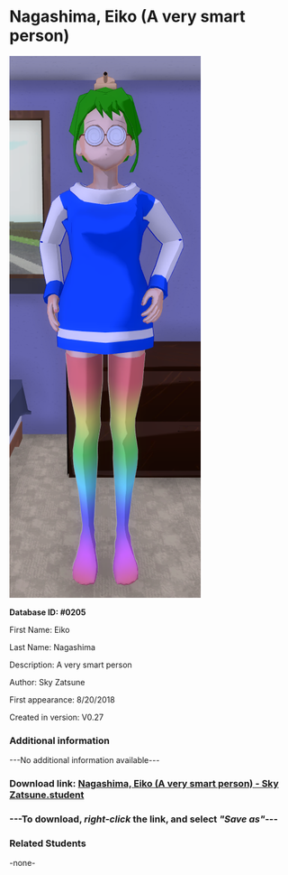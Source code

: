 # Nagashima, Eiko (A very smart person)

<img src="../../Files/Images/Nagashima, Eiko (A very smart person).png" title="Nagashima, Eiko (A very smart person) - Sky Zatsune">

**Database ID: #0205**

First Name: Eiko

Last Name: Nagashima

Description: A very smart person

Author: Sky Zatsune

First appearance: 8/20/2018

Created in version: V0.27

### Additional information

---No additional information available---

### Download link: <a href="https://raw.githubusercontent.com/Arbiter1223/Daigaku-Gurashi-Custom-Students/master/Files/Student%20Files/Nagashima%2C%20Eiko%20(A%20very%20smart%20person)%20-%20Sky%20Zatsune.student">Nagashima, Eiko (A very smart person) - Sky Zatsune.student</a>

### ---**To download, _right-click_ the link, and select _"Save as"_**---

### Related Students

-none-
